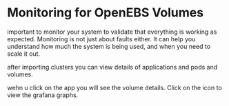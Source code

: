 # Monitoring for OpenEBS Volumes

important to monitor your system to validate that everything is working as expected. Monitoring is not just about faults either. It can help you understand how much the system is being used, and when you need to scale it out.

after importing clusters you can view details of applications and pods and volumes.

wehn u click on the app you will see the volume details. Click on the icon to view the grafana graphs.

